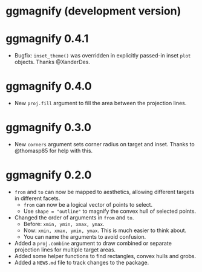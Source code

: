 # ggmagnify (development version)

# ggmagnify 0.4.1

* Bugfix: `inset_theme()` was overridden in explicitly passed-in inset `plot` 
  objects. Thanks @XanderDes.
  

# ggmagnify 0.4.0

* New `proj.fill` argument to fill the area between the projection lines.


# ggmagnify 0.3.0

* New `corners` argument sets corner radius on target and inset. Thanks
  to @thomasp85 for help with this.


# ggmagnify 0.2.0

* `from` and `to` can now be mapped to aesthetics, allowing different targets in
  different facets.
  - `from` can now be a logical vector of points to select.
  - Use `shape = "outline"` to magnify the convex hull of selected points.
* Changed the order of arguments in `from` and `to`. 
  - Before: `xmin, ymin, xmax, ymax`.
  - Now: `xmin, xmax, ymin, ymax`. This is much easier to think about.
  - You can name the arguments to avoid confusion.
* Added a `proj.combine` argument to draw combined or separate projection lines
  for multiple target areas.
* Added some helper functions to find rectangles, convex hulls and grobs.
* Added a `NEWS.md` file to track changes to the package.

